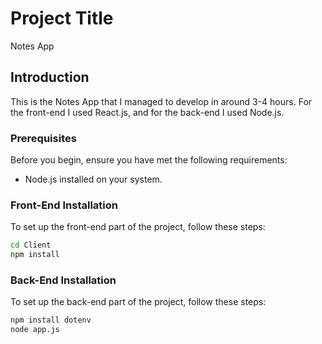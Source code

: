 # Project Title

Notes App

## Introduction

This is the Notes App that I managed to develop in around 3-4 hours. For the front-end I used React.js, and for the back-end I used Node.js.

### Prerequisites

Before you begin, ensure you have met the following requirements:
- Node.js installed on your system.

### Front-End Installation

To set up the front-end part of the project, follow these steps:

```bash
cd Client
npm install
```


### Back-End Installation

To set up the back-end part of the project, follow these steps:

```bash
npm install dotenv
node app.js
```
